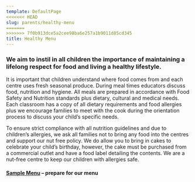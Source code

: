 ```yaml
---
template: DefaultPage
<<<<<<< HEAD
slug: parents/healthy-menu
=======
>>>>>>> 7f0b913dce5a2cee98ba6e257a1b9011d85cd345
title: Healthy Menu
---
```

### We aim to instil in all children the importance of maintaining a lifelong respect for food and living a healthy lifestyle.

It is important that children understand where food comes from and each centre uses fresh seasonal produce. During meal times educators discuss food, nutrition and hygiene. All meals are prepared in accordance with Food Safety and Nutrition standards plus dietary, cultural and medical needs. Each classroom has a copy of all dietary requirements and food allergies plus we encourage families to meet with the cook during the orientation process to discuss your child’s specific needs.

To ensure strict compliance with all nutrition guidelines and due to children’s allergies, we ask all families not to bring any food into the centres and support our nut free policy. We do allow you to bring in cakes to celebrate your child’s birthday, however, the cake must be purchased from a commercial outlet and have a food label detailing the contents. We are a nut-free centre to keep our children with allergies safe.

#### [Sample Menu](/images/uploads/healthy-menu.pdf) – prepare for our menu
